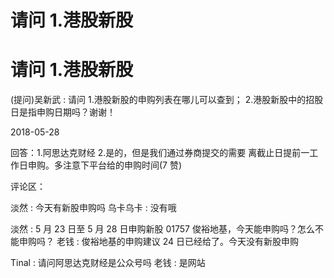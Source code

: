 # 请问 1.港股新股

# 请问 1.港股新股

(提问)吴新武 : 请问 1.港股新股的申购列表在哪儿可以查到； 2.港股新股中的招股日是指申购日期吗？谢谢！

2018-05-28

回答：1.阿思达克财经 2.是的，但是我们通过券商提交的需要 离截止日提前一工作日申购。多注意下平台给的申购时间(7 赞)

评论区：

淡然 : 今天有新股申购吗 乌卡乌卡 : 没有哦

淡然 : 5 月 23 日至 5 月 28 日申购新股 01757 俊裕地基，今天能申购吗？怎么不能申购吗？ 老钱 : 俊裕地基的申购建议 24 日已经给了。今天没有新股申购

Tinal : 请问阿思达克财经是公众号吗 老钱 : 是网站